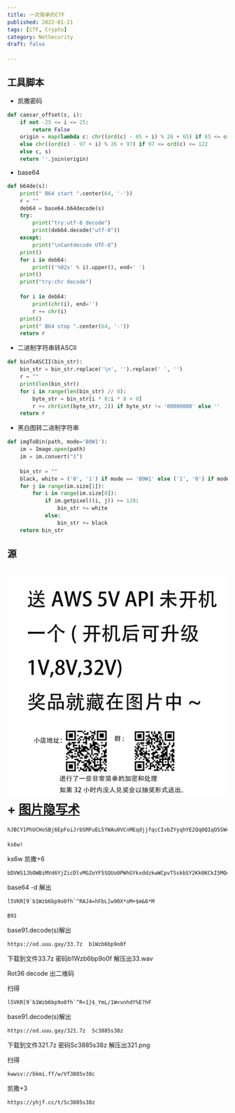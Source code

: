 ```yaml
---
title: 一次简单的CTF
published: 2022-01-21 
tags: [CTF, Crypto]
category: NetSecurity
draft: false

---
```

## 工具脚本
- 凯撒密码
```python
def caesar_offset(s, i):
    if not -25 <= i <= 25:
        return False
    origin = map(lambda c: chr((ord(c) - 65 + i) % 26 + 65) if 65 <= ord(c) <= 90
    else chr((ord(c) - 97 + i) % 26 + 97) if 97 <= ord(c) <= 122
    else c, s)
    return ''.join(origin)
```
- base64
```python
def b64de(s):
    print(" B64 start ".center(64, '-'))
    r = ""
    deb64 = base64.b64decode(s)
    try:
        print("try:utf-8 decode")
        print(deb64.decode("utf-8"))
    except:
        print("\nCantdecode UTF-8")
    print()
    for i in deb64:
        print(('%02x' % i).upper(), end=' ')
    print()
    print("try:chr decode")

    for i in deb64:
        print(chr(i), end='')
        r += chr(i)
    print()
    print(" B64 stop ".center(64, '-'))
    return r
```
- 二进制字符串转ASCII
```python
def binToASCII(bin_str):
    bin_str = bin_str.replace('\n', '').replace(' ', '')
    r = ""
    print(len(bin_str))
    for i in range(len(bin_str) // 8):
        byte_str = bin_str[i * 8:i * 8 + 8]
        r += chr(int(byte_str, 2)) if byte_str != '00000000' else ''
    return r
```
- 黑白图转二进制字符串
```python
def imgToBin(path, mode='B0W1'):
    im = Image.open(path)
    im = im.convert("1")

    bin_str = ""
    black, white = ('0', '1') if mode == 'B0W1' else ('1', '0') if mode == 'B1W0' else ('0', '0')
    for j in range(im.size[1]):
        for i in range(im.size[0]):
            if im.getpixel((i, j)) >= 128:
                bin_str += white
            else:
                bin_str += black
    return bin_str

```

## 源

![源](131.png)
+
[图片隐写术](http://tools.jb51.net/aideddesign/img_add_info/)
=
```txt
hJBCY1PhUCHoSBj6EpFoiJrbSMFuEL5YWAu0VCnMEqdjjfqcCIvbZYyqhYE2Qq0QIqO5SW==

ks6w!
```


ks6w
凯撒+6
```txt
bDVWS1JbOWBiMVd6YjZicDlvMGZoYF5SQUo0PWhGYkxddzkwWCpvTSskbSY2Kk0KCkI5MQ==
```

base64 -d 解出

```txt
l5VKR[9`b1Wzb6bp9o0fh`^RAJ4=hFbL]w90X*oM+$m&6*M

B91
```

base91.decode(s)解出

```txt
https://od.uuu.gay/33.7z  b1Wzb6bp9o0f
```

下载到文件33.7z 密码b1Wzb6bp9o0f
解压出33.wav

Rot36 decode 出二维码

扫得
```txt
l5VKR[9`b1Wzb6bp9o0fh`^R<1}$_YmL/1W<vnhdY%E?hF
```

base91.decode(s)解出

```txt
https://od.uuu.gay/321.7z  Sc3885s38z
```

下载到文件321.7z 密码Sc3885s38z
解压出321.png

扫得
```txt
kwwsv://bkmi.ff/w/Vf3885v38c
```
凯撒+3
```txt
https://yhjf.cc/t/Sc3885s38z
```


